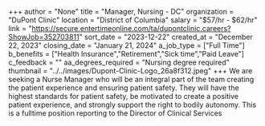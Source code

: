 +++
author = "None"
title = "Manager, Nursing - DC"
organization = "DuPont Clinic"
location = "District of Columbia"
salary = "$57/hr - $62/hr"
link = "https://secure.entertimeonline.com/ta/dupontclinic.careers?ShowJob=352703811"
sort_date = "2023-12-22"
created_at = "December 22, 2023"
closing_date = "January 21, 2024"
a_job_type = ["Full Time"]
b_benefits = ["Health Insurance","Retirement","Sick time","Paid Leave"]
c_feedback = ""
aa_degrees_required = "Nursing degree required"
thumbnail = "../../images/Dupont-Clinic-Logo_26a8f312.jpeg"
+++
We are seeking a Nurse Manager who will be an integral part of the team creating the patient experience and ensuring patient safety. They will have the highest standards for patient safety, be motivated to create a positive patient experience, and strongly support the right to bodily autonomy. This is a fulltime position reporting to the Director of Clinical Services